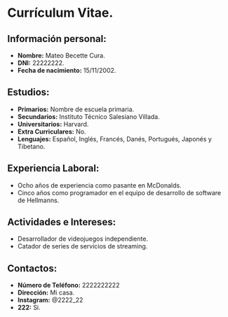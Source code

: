 # Currículum Vitae.

## Información personal:

- **Nombre:** Mateo Becette Cura.
- **DNI:** 22222222.
- **Fecha de nacimiento:** 15/11/2002.

## Estudios:

- **Primarios:** Nombre de escuela primaria.
- **Secundarios:** Instituto Técnico Salesiano Villada.
- **Universitarios:** Harvard.
- **Extra Curriculares:** No.
- **Lenguajes:** Español, Inglés, Francés, Danés, Portugués, Japonés y Tibetano.

## Experiencia Laboral:

- Ocho años de experiencia como pasante en McDonalds.
- Cinco años como programador en el equipo de desarrollo de software de Hellmanns.

## Actividades e Intereses:

- Desarrollador de videojuegos independiente.
- Catador de series de servicios de streaming.

## Contactos:

- **Número de Teléfono:** 2222222222
- **Dirección:** Mi casa.
- **Instagram:** @2222_22
- **222:** Si.